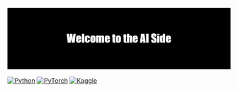 ![](https://github.com/acmucsd-projects/fa21-lion/blob/ML-setup/ML/img/banner.png?raw=true)

[![Python](https://img.shields.io/badge/Python-3.7-002c5c?logo=python&labelColor=002c5c)](https://www.python.org/)
[![PyTorch](https://img.shields.io/badge/Pytorch-1.1-ffffff?logo=pytorch&labelColor=ffffff)](https://pytorch.org/)
[![Kaggle](https://img.shields.io/badge/Kaggle-ffffff?logo=kaggle&labelColor=ffffff)](https://www.kaggle.com/)


